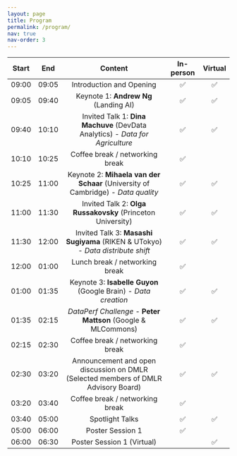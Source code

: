 ```yaml
---
layout: page
title: Program
permalink: /program/
nav: true
nav-order: 3
---
```

| Start | End | Content | In-person | Virtual |
|:---:|:---:|:---:|:---:|:---:|
| 09:00 | 09:05 | Introduction and Opening| :white_check_mark: | :white_check_mark: |
| 09:05 | 09:40 | Keynote 1: **Andrew Ng** (Landing AI) | :white_check_mark: | :white_check_mark: |
| 09:40 | 10:10 | Invited Talk 1: **Dina Machuve** (DevData Analytics) - *Data for Agriculture* | :white_check_mark: | :white_check_mark: |
| 10:10 | 10:25 | Coffee break / networking break| :white_check_mark: |  |
| 10:25 | 11:00 | Keynote 2: **Mihaela van der Schaar** (University of Cambridge) - *Data quality*| :white_check_mark: | :white_check_mark: |
| 11:00 | 11:30 | Invited Talk 2: **Olga Russakovsky** (Princeton University) | :white_check_mark: | :white_check_mark: |
| 11:30 | 12:00 | Invited Talk 3: **Masashi Sugiyama** (RIKEN & UTokyo) - *Data distribute shift* | :white_check_mark: | :white_check_mark: |
| 12:00 | 01:00 | Lunch break / networking break | :white_check_mark: |  |
| 01:00 | 01:35 | Keynote 3: **Isabelle Guyon** (Google Brain) - *Data creation*| :white_check_mark: | :white_check_mark: |
| 01:35 | 02:15 | *DataPerf Challenge* - **Peter Mattson** (Google & MLCommons) | :white_check_mark: | :white_check_mark: |
| 02:15 | 02:30 | Coffee break / networking break | :white_check_mark: |  |
| 02:30 | 03:20 | Announcement and open discussion on DMLR (Selected members of DMLR Advisory Board) | :white_check_mark: | :white_check_mark: |
| 03:20 | 03:40 | Coffee break / networking break | :white_check_mark: |  |
| 03:40 | 05:00 | Spotlight Talks | :white_check_mark: | :white_check_mark: |
| 05:00 | 06:00 | Poster Session 1 | :white_check_mark: | |
| 06:00 | 06:30 | Poster Session 1 (Virtual) | | :white_check_mark: 
